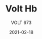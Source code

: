 ---
designer: "Claudio Dondoli - Marco Pocci"
description: "Volt%20collection%20is%20elegant%20and%20cosy.%20It%20features%20a%20thin%20section%20along%20with%20ergonomic%20shape%20and%20lovely%20proportions.%20Gas%20assisted%20injection%20moulding%20polypropylene%20chair%20with%20high%20backrest%2C%20charged%20with%20glass%20fibers."
image_primary: "img/Volt_HB_673_01_zoom.jpg"
image_secondary: "img/Volt_HB_673_02_zoom.jpg"
manufacturer: "Pedrali"
href: "https://www.pedrali.it/en/products/catalog/Sedia-VOLT-HB-673-00002/"
subtitle: "VOLT 673"
tags: 
  - "Pedrali"
  - "Chairs"
title: "Volt Hb"
category: "Chairs"
slug: "/manufacturers/pedrali/chairs/claudio-dondoli-marco-pocci-volt-hb"
date: "2021-02-18"
---
